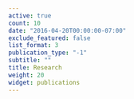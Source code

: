 ```yaml
---
active: true
count: 10
date: "2016-04-20T00:00:00-07:00"
exclude_featured: false
list_format: 3
publication_type: "-1"
subtitle: ""
title: Research
weight: 20
widget: publications
---
```


